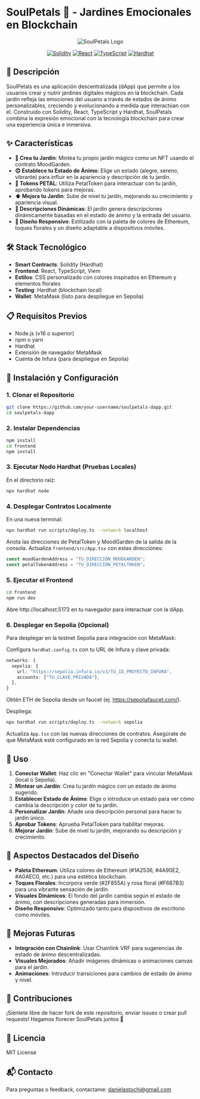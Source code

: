 # SoulPetals 🌸 - Jardines Emocionales en Blockchain

<div align="center">
  
![SoulPetals Logo](https://img.shields.io/badge/SoulPetals-Jardines%20Emocionales-brightgreen?style=for-the-badge&logo=ethereum)

[![Solidity](https://img.shields.io/badge/Solidity-363636?style=for-the-badge&logo=solidity&logoColor=white)](https://soliditylang.org/)
[![React](https://img.shields.io/badge/React-61DAFB?style=for-the-badge&logo=react&logoColor=black)](https://reactjs.org/)
[![TypeScript](https://img.shields.io/badge/TypeScript-3178C6?style=for-the-badge&logo=typescript&logoColor=white)](https://www.typescriptlang.org/)
[![Hardhat](https://img.shields.io/badge/Hardhat-F9DC3E?style=for-the-badge&logo=ethereum&logoColor=black)](https://hardhat.org/)

</div>

## 📝 Descripción

SoulPetals es una aplicación descentralizada (dApp) que permite a los usuarios crear y nutrir jardines digitales mágicos en la blockchain. Cada jardín refleja las emociones del usuario a través de estados de ánimo personalizables, creciendo y evolucionando a medida que interactúan con él. Construido con Solidity, React, TypeScript y Hardhat, SoulPetals combina la expresión emocional con la tecnología blockchain para crear una experiencia única e inmersiva.

## ✨ Características

- **🌱 Crea tu Jardín**: Mintea tu propio jardín mágico como un NFT usando el contrato MoodGarden.
- **😊 Establece tu Estado de Ánimo**: Elige un estado (alegre, sereno, vibrante) para influir en la apariencia y descripción de tu jardín.
- **🔄 Tokens PETAL**: Utiliza PetalToken para interactuar con tu jardín, aprobando tokens para mejoras.
- **⬆️ Mejora tu Jardín**: Sube de nivel tu jardín, mejorando su crecimiento y apariencia visual.
- **🤖 Descripciones Dinámicas**: El jardín genera descripciones dinámicamente basadas en el estado de ánimo y la entrada del usuario.
- **📱 Diseño Responsivo**: Estilizado con la paleta de colores de Ethereum, toques florales y un diseño adaptable a dispositivos móviles.

## 🛠️ Stack Tecnológico

- **Smart Contracts**: Solidity (Hardhat)
- **Frontend**: React, TypeScript, Viem
- **Estilos**: CSS personalizado con colores inspirados en Ethereum y elementos florales
- **Testing**: Hardhat (blockchain local)
- **Wallet**: MetaMask (listo para despliegue en Sepolia)

## 📋 Requisitos Previos

- Node.js (v16 o superior)
- npm o yarn
- Hardhat
- Extensión de navegador MetaMask
- Cuenta de Infura (para despliegue en Sepolia)

## 🚀 Instalación y Configuración

### 1. Clonar el Repositorio

```bash
git clone https://github.com/your-username/soulpetals-dapp.git
cd soulpetals-dapp
```

### 2. Instalar Dependencias

```bash
npm install
cd frontend
npm install
```

### 3. Ejecutar Nodo Hardhat (Pruebas Locales)

En el directorio raíz:

```bash
npx hardhat node
```

### 4. Desplegar Contratos Localmente

En una nueva terminal:

```bash
npx hardhat run scripts/deploy.ts --network localhost
```

Anota las direcciones de PetalToken y MoodGarden de la salida de la consola.
Actualiza `frontend/src/App.tsx` con estas direcciones:

```typescript
const moodGardenAddress = "TU_DIRECCIÓN_MOODGARDEN";
const petalTokenAddress = "TU_DIRECCIÓN_PETALTOKEN";
```

### 5. Ejecutar el Frontend

```bash
cd frontend
npm run dev
```

Abre http://localhost:5173 en tu navegador para interactuar con la dApp.

### 6. Desplegar en Sepolia (Opcional)

Para desplegar en la testnet Sepolia para integración con MetaMask:

Configura `hardhat.config.ts` con tu URL de Infura y clave privada:

```typescript
networks: {
  sepolia: {
    url: "https://sepolia.infura.io/v3/TU_ID_PROYECTO_INFURA",
    accounts: ["TU_CLAVE_PRIVADA"],
  },
}
```

Obtén ETH de Sepolia desde un faucet (ej. https://sepoliafaucet.com/).

Despliega:
```bash
npx hardhat run scripts/deploy.ts --network sepolia
```

Actualiza `App.tsx` con las nuevas direcciones de contratos.
Asegúrate de que MetaMask esté configurado en la red Sepolia y conecta tu wallet.

## 📱 Uso

1. **Conectar Wallet**: Haz clic en "Conectar Wallet" para vincular MetaMask (local o Sepolia).
2. **Mintear un Jardín**: Crea tu jardín mágico con un estado de ánimo sugerido.
3. **Establecer Estado de Ánimo**: Elige o introduce un estado para ver cómo cambia la descripción y color de tu jardín.
4. **Personalizar Jardín**: Añade una descripción personal para hacer tu jardín único.
5. **Aprobar Tokens**: Aprueba PetalToken para habilitar mejoras.
6. **Mejorar Jardín**: Sube de nivel tu jardín, mejorando su descripción y crecimiento.

## 🎨 Aspectos Destacados del Diseño

- **Paleta Ethereum**: Utiliza colores de Ethereum (#1A2536, #4A90E2, #A0AEC0, etc.) para una estética blockchain.
- **Toques Florales**: Incorpora verde (#2F855A) y rosa floral (#F687B3) para una vibrante sensación de jardín.
- **Visuales Dinámicos**: El fondo del jardín cambia según el estado de ánimo, con descripciones generadas para inmersión.
- **Diseño Responsivo**: Optimizado tanto para dispositivos de escritorio como móviles.

## 🔮 Mejoras Futuras

- **Integración con Chainlink**: Usar Chainlink VRF para sugerencias de estado de ánimo descentralizadas.
- **Visuales Mejorados**: Añadir imágenes dinámicas o animaciones canvas para el jardín.
- **Animaciones**: Introducir transiciones para cambios de estado de ánimo y nivel.

## 🤝 Contribuciones

¡Siéntete libre de hacer fork de este repositorio, enviar issues o crear pull requests! Hagamos florecer SoulPetals juntos 🌸

## 📄 Licencia

MIT License

## 📬 Contacto

Para preguntas o feedback, contactame: danielastochi@gmail.com
